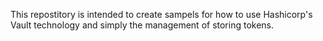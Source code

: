 This repostitory is intended to create sampels for how to use Hashicorp's Vault technology and simply the management of storing tokens.

